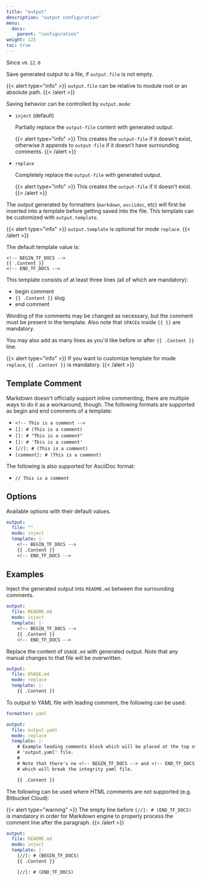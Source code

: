 ```yaml
---
title: "output"
description: "output configuration"
menu:
  docs:
    parent: "configuration"
weight: 125
toc: true
---
```


Since `v0.12.0`

Save generated output to a file, if `output.file` is not empty.

{{< alert type="info" >}}
`output.file` can be relative to module root or an absolute path.
{{< /alert >}}

Saving behavior can be controlled by `output.mode`:

- `inject` (default)

  Partially replace the `output-file` content with generated output.

  {{< alert type="info" >}}
  This creates the `output-file` if it doesn't exist, otherwise it appends to
  `output-file` if it doesn't have surrounding comments.
  {{< /alert >}}

- `replace`

  Completely replace the `output-file` with generated output.

  {{< alert type="info" >}}
  This creates the `output-file` if it doesn't exist.
  {{< /alert >}}

The output generated by formatters (`markdown`, `asciidoc`, etc) will first be
inserted into a template before getting saved into the file. This template can be
customized with `output.template`.

{{< alert type="info" >}}
`output.template` is optional for mode `replace`.
{{< /alert >}}

The default template value is:

```text
<!-- BEGIN_TF_DOCS -->
{{ .Content }}
<!-- END_TF_DOCS -->
```

This template consists of at least three lines (all of which are mandatory):

- begin comment
- `{{ .Content }}` slug
- end comment

Wording of the comments may be changed as necessary, but the comment must be
present in the template. Also note that `SPACE`s inside `{{ }}` are mandatory.

You may also add as many lines as you'd like before or after `{{ .Content }}` line.

{{< alert type="info" >}}
If you want to customize template for mode `replace`, `{{ .Content }}` is mandatory.
{{< /alert >}}

## Template Comment

Markdown doesn't officially support inline commenting, there are multiple ways
to do it as a workaround, though. The following formats are supported as begin
and end comments of a template:

- `<!-- This is a comment -->`
- `[]: # (This is a comment)`
- `[]: # "This is a comment"`
- `[]: # 'This is a comment'`
- `[//]: # (This is a comment)`
- `[comment]: # (This is a comment)`

The following is also supported for AsciiDoc format:

- `// This is a comment`

## Options

Available options with their default values.

```yaml
output:
  file: ""
  mode: inject
  template: |-
    <!-- BEGIN_TF_DOCS -->
    {{ .Content }}
    <!-- END_TF_DOCS -->
```

## Examples

Inject the generated output into `README.md` between the surrounding comments.

```yaml
output:
  file: README.md
  mode: inject
  template: |-
    <!-- BEGIN_TF_DOCS -->
    {{ .Content }}
    <!-- END_TF_DOCS -->
```

Replace the content of `USAGE.md` with generated output. Note that any manual
changes to that file will be overwritten.

```yaml
output:
  file: USAGE.md
  mode: replace
  template: |-
    {{ .Content }}
```

To output to YAML file with leading comment, the following can be used:

```yaml
formatter: yaml

output:
  file: output.yaml
  mode: replace
  template: |-
    # Example leading comments block which will be placed at the top of the
    # 'output.yaml' file.
    #
    # Note that there's no <!-- BEGIN_TF_DOCS --> and <!-- END_TF_DOCS -->
    # which will break the integrity yaml file.

    {{ .Content }}
```

The following can be used where HTML comments are not supported (e.g. Bitbucket
Cloud):

{{< alert type="warning" >}}
The empty line before `[//]: # (END_TF_DOCS)` is mandatory in order for
Markdown engine to properly process the comment line after the paragraph.
{{< /alert >}}

```yaml
output:
  file: README.md
  mode: inject
  template: |-
    [//]: # (BEGIN_TF_DOCS)
    {{ .Content }}

    [//]: # (END_TF_DOCS)
```
